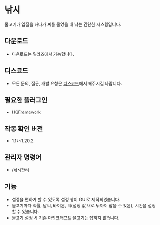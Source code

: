 # 낚시
물고기가 입질을 하다가 찌를 물었을 때 낚는 간단한 시스템입니다.

## 다운로드
* 다운로드는 [릴리즈](https://github.com/HQService/HQFishing/releases)에서 가능합니다.

## 디스코드
* 모든 문의, 질문, 개발 요청은 [디스코드](https://discord.gg/hUkaca9ZQu)에서 해주시길 바랍니다.

## 필요한 플러그인
*  [HQFramework](https://github.com/HQService/HQFramework)

## 작동 확인 버전
* 1.17~1.20.2

## 관리자 명령어
* /낚시관리

## 기능
* 설정을 편하게 할 수 있도록 설정 창이 GUI로 제작되었습니다.
* 물고기마다 확률, 날씨, 바이옴, 틱(설정 값 내로 낚아야 잡을 수 있음), 시간을 설정할 수 있습니다.
* 물고기 설정 시 기존 마인크래프트 물고기는 잡히지 않습니다.
